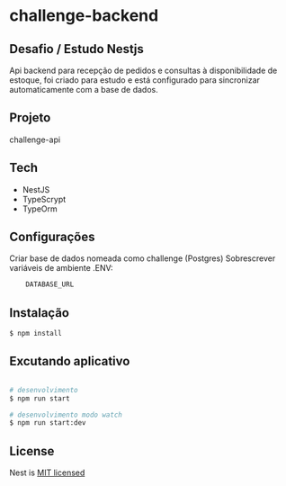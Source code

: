 ﻿# challenge-backend
 
 ## Desafio / Estudo Nestjs

Api backend para recepção de pedidos e consultas à disponibilidade de estoque, foi criado para estudo e está configurado para sincronizar automaticamente com a base de dados.

## Projeto 
challenge-api

## Tech
- NestJS
- TypeScrypt
- TypeOrm

## Configurações
Criar base de dados nomeada como challenge (Postgres)
 Sobrescrever variáveis de ambiente .ENV:
```sh
    DATABASE_URL
```
## Instalação
```sh
$ npm install
```
## Excutando aplicativo
```sh

# desenvolvimento
$ npm run start

# desenvolvimento modo watch
$ npm run start:dev

```

## License

Nest is [MIT licensed](https://github.com/nestjs/nest/blob/master/LICENSE)
